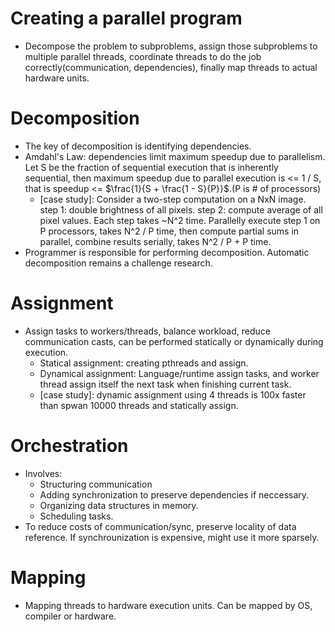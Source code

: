 # Creating a parallel program
- Decompose the problem to subproblems, assign those subproblems to multiple parallel threads, coordinate threads to do the job correctly(communication, dependencies), finally map threads to actual hardware units.

# Decomposition
- The key of decomposition is identifying dependencies.
- Amdahl's Law: dependencies limit maximum speedup due to parallelism. Let S be the fraction of sequential execution that is inherently sequential, then maximum speedup due to parallel execution is <= 1 / S, that is speedup <= $\frac{1}{S + \frac{1 - S}{P}}$.(P is # of processors)
    - [case study]: Consider a two-step computation on a NxN image. step 1: double brightness of all pixels. step 2: compute average of all pixel values. Each step takes ~N^2 time. Parallelly execute step 1 on P processors, takes N^2 / P time, then compute partial sums in parallel, combine results serially, takes N^2 / P + P time.
- Programmer is responsible for performing decomposition. Automatic decomposition remains a challenge research.

# Assignment
- Assign tasks to workers/threads, balance workload, reduce communication casts, can be performed statically or dynamically during execution.
    - Statical assignment: creating pthreads and assign.
    - Dynamical assignment: Language/runtime assign tasks, and worker thread assign itself the next task when finishing current task.
    - [case study]: dynamic assignment using 4 threads is 100x faster than spwan 10000 threads and statically assign.

# Orchestration
- Involves:
    - Structuring communication
    - Adding synchronization to preserve dependencies if neccessary.
    - Organizing data structures in memory.
    - Scheduling tasks.
- To reduce costs of communication/sync, preserve locality of data reference. If synchrounization is expensive, might use it more sparsely.

# Mapping
- Mapping threads to hardware execution units. Can be mapped by OS, compiler or hardware.
